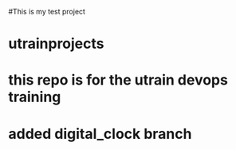 
#This is my test project
# utrainprojects
# this repo is for the utrain devops training
# added digital_clock branch
